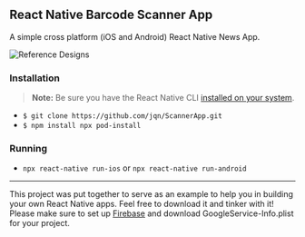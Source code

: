 ## React Native Barcode Scanner App

A simple cross platform (iOS and Android) React Native News App.

![Reference Designs](./assets/iphoneX-reference.png)

### Installation

> **Note:** Be sure you have the React Native CLI [installed on your system](https://facebook.github.io/react-native/docs/getting-started).

- `$ git clone https://github.com/jqn/ScannerApp.git`
- `$ npm install npx pod-install`

### Running

- `npx react-native run-ios` or `npx react-native run-android`

---

This project was put together to serve as an example to help you in building your own React Native apps.
Feel free to download it and tinker with it! Please make sure to set up [Firebase](https://console.firebase.google.com/) and download GoogleService-Info.plist for your project.
